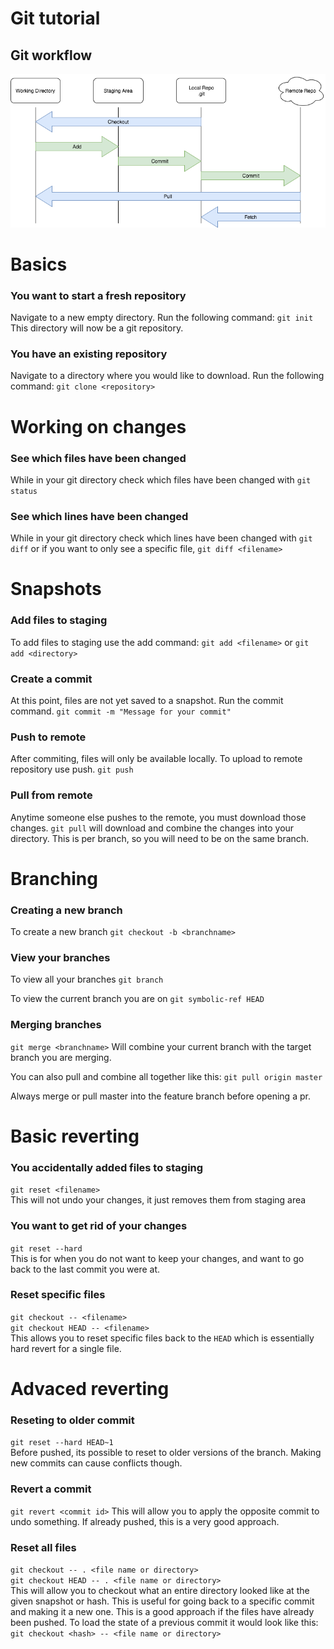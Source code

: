 # Git tutorial

## Git workflow
![git](/git.png)



# Basics

### You want to start a fresh repository
Navigate to a new empty directory. Run the following command:
`git init`
This directory will now be a git repository.

### You have an existing repository
Navigate to a directory where you would like to download. Run the following command:
`git clone <repository>`


# Working on changes
### See which files have been changed
While in your git directory check which files have been changed with 
`git status`

### See which lines have been changed
While in your git directory check which lines have been changed with 
`git diff` or if you want to only see a specific file, `git diff <filename>`


# Snapshots
### Add files to staging
To add files to staging use the add command: `git add <filename>` or `git add <directory>`

### Create a commit
At this point, files are not yet saved to a snapshot. Run the commit command. `git commit -m "Message for your commit"`

### Push to remote
After commiting, files will only be available locally. To upload to remote repository use push. `git push`

### Pull from remote
Anytime someone else pushes to the remote, you must download those changes. `git pull` will download and combine the changes into your directory. This is per branch, so you will need to be on the same branch.

# Branching
### Creating a new branch
To create a new branch `git checkout -b <branchname>`

### View your branches
To view all your branches `git branch`

To view the current branch you are on `git symbolic-ref HEAD`

### Merging branches
`git merge <branchname>` Will combine your current branch with the target branch you are merging.

You can also pull and combine all together like this: `git pull origin master` 

Always merge or pull master into the feature branch before opening a pr.

# Basic reverting
### You accidentally added files to staging
`git reset <filename>`  
This will not undo your changes, it just removes them from staging area

### You want to get rid of your changes
`git reset --hard`  
This is for when you do not want to keep your changes, and want to go back to the last commit you were at.

### Reset specific files
`git checkout -- <filename>`  
`git checkout HEAD -- <filename>`  
This allows you to reset specific files back to the `HEAD` which is essentially hard revert for a single file.

# Advaced reverting

### Reseting to older commit
`git reset --hard HEAD~1`  
Before pushed, its possible to reset to older versions of the branch. Making new commits can cause conflicts though.

### Revert a commit
`git revert <commit id>` 
This will allow you to apply the opposite commit to undo something. If already pushed, this is a very good approach.

### Reset all files 
`git checkout -- . <file name or directory>`  
`git checkout HEAD -- . <file name or directory>`  
This will allow you to checkout what an entire directory looked like at the given snapshot or hash. This is useful for going back to a specific commit and making it a new one. This is a good approach if the files have already been pushed.
To load the state of a previous commit it would look like this:
`git checkout <hash> -- <file name or directory>`